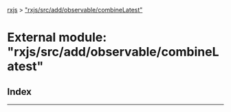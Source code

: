[rxjs](../README.md) > ["rxjs/src/add/observable/combineLatest"](../modules/_rxjs_src_add_observable_combinelatest_.md)

# External module: "rxjs/src/add/observable/combineLatest"

## Index

---

